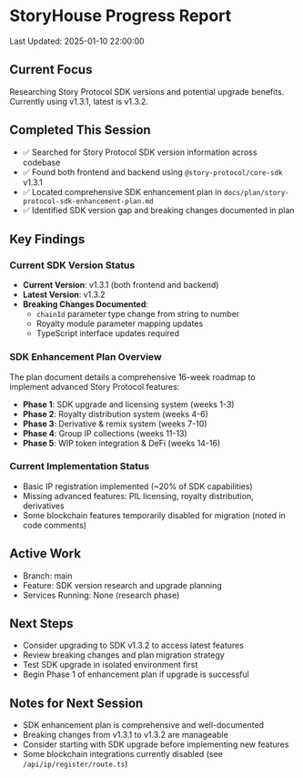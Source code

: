 # StoryHouse Progress Report
Last Updated: 2025-01-10 22:00:00

## Current Focus
Researching Story Protocol SDK versions and potential upgrade benefits. Currently using v1.3.1, latest is v1.3.2.

## Completed This Session
- ✅ Searched for Story Protocol SDK version information across codebase
- ✅ Found both frontend and backend using `@story-protocol/core-sdk` v1.3.1
- ✅ Located comprehensive SDK enhancement plan in `docs/plan/story-protocol-sdk-enhancement-plan.md`
- ✅ Identified SDK version gap and breaking changes documented in plan

## Key Findings
### Current SDK Version Status
- **Current Version**: v1.3.1 (both frontend and backend)
- **Latest Version**: v1.3.2
- **Breaking Changes Documented**:
  - `chainId` parameter type change from string to number
  - Royalty module parameter mapping updates
  - TypeScript interface updates required

### SDK Enhancement Plan Overview
The plan document details a comprehensive 16-week roadmap to implement advanced Story Protocol features:
- **Phase 1**: SDK upgrade and licensing system (weeks 1-3)
- **Phase 2**: Royalty distribution system (weeks 4-6)
- **Phase 3**: Derivative & remix system (weeks 7-10)
- **Phase 4**: Group IP collections (weeks 11-13)
- **Phase 5**: WIP token integration & DeFi (weeks 14-16)

### Current Implementation Status
- Basic IP registration implemented (~20% of SDK capabilities)
- Missing advanced features: PIL licensing, royalty distribution, derivatives
- Some blockchain features temporarily disabled for migration (noted in code comments)

## Active Work
- Branch: main
- Feature: SDK version research and upgrade planning
- Services Running: None (research phase)

## Next Steps
- Consider upgrading to SDK v1.3.2 to access latest features
- Review breaking changes and plan migration strategy
- Test SDK upgrade in isolated environment first
- Begin Phase 1 of enhancement plan if upgrade is successful

## Notes for Next Session
- SDK enhancement plan is comprehensive and well-documented
- Breaking changes from v1.3.1 to v1.3.2 are manageable
- Consider starting with SDK upgrade before implementing new features
- Some blockchain integrations currently disabled (see `/api/ip/register/route.ts`)